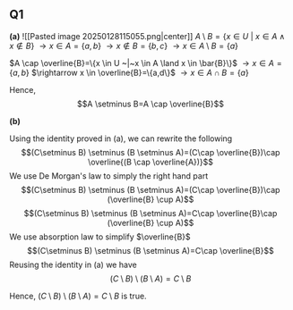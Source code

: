 ## Q1

**(a)**
![[Pasted image 20250128115055.png|center]]
$A \setminus B =\{x \in U ~|~x \in A \land x \notin B\}$
$\rightarrow x \in A= \{a,b\}$
$\rightarrow x \notin B= \{b,c\}$
$\rightarrow x \in A \setminus B = \{a\}$

$A \cap \overline{B}=\{x \in U ~|~x \in A \land x \in \bar{B}\}$
$\rightarrow x \in A=\{a,b\}$
$\rightarrow x \in \overline{B}=\{a,d\}$
$\rightarrow x \in A \cap B = \{a\}$

Hence, $$A \setminus B=A \cap \overline{B}$$

**(b)**

Using the identity proved in (a), we can rewrite the following $$(C\setminus B) \setminus (B \setminus A)=(C\cap \overline{B})\cap \overline{(B \cap \overline{A})}$$
We use De Morgan's law to simply the right hand part
$$(C\setminus B) \setminus (B \setminus A)=(C\cap \overline{B})\cap (\overline{B} \cup A)$$
$$(C\setminus B) \setminus (B \setminus A)=C\cap \overline{B}\cap (\overline{B} \cup A)$$
We use absorption law to simplify $\overline{B}$
$$(C\setminus B) \setminus (B \setminus A)=C\cap \overline{B}$$
Reusing the identity in (a) we have
$$(C\setminus B) \setminus (B \setminus A)=C\setminus B$$

Hence, $(C\setminus B) \setminus (B \setminus A)=C\setminus B$  is true.

